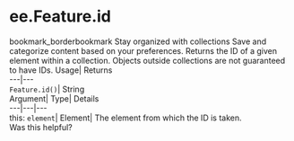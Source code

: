  
#  ee.Feature.id 
bookmark_borderbookmark Stay organized with collections  Save and categorize content based on your preferences.
Returns the ID of a given element within a collection. Objects outside collections are not guaranteed to have IDs. 
Usage| Returns  
---|---  
`Feature.id()`| String  
Argument| Type| Details  
---|---|---  
this: `element`| Element| The element from which the ID is taken.  
Was this helpful?
